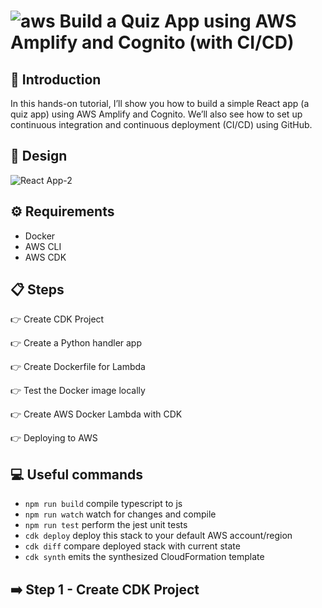 # ![aws](https://github.com/julien-muke/Search-Engine-Website-using-AWS/assets/110755734/01cd6124-8014-4baa-a5fe-bd227844d263)     Build a Quiz App using AWS Amplify and Cognito (with CI/CD)


## 🤖 Introduction

In this hands-on tutorial, I’ll show you how to build a simple React app (a quiz app) using AWS Amplify and Cognito.  We’ll also see how to set up continuous integration and continuous deployment (CI/CD) using GitHub.


## 📐 Design


![React App-2](https://github.com/julien-muke/aws-amplify-cognito-app/assets/110755734/32192a33-56f8-4422-be3e-62a32c98aecc)


## ⚙️ Requirements

* Docker
* AWS CLI
* AWS CDK


## 📋 Steps


👉 Create CDK Project

👉 Create a Python handler app

👉 Create Dockerfile for Lambda

👉 Test the Docker image locally

👉 Create AWS Docker Lambda with CDK  

👉 Deploying to AWS

## 💻 Useful commands

* `npm run build` compile typescript to js
* `npm run watch` watch for changes and compile
* `npm run test` perform the jest unit tests
* `cdk deploy` deploy this stack to your default AWS account/region
* `cdk diff` compare deployed stack with current state
* `cdk synth` emits the synthesized CloudFormation template

## ➡️ Step 1 - Create CDK Project